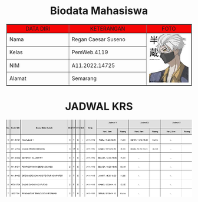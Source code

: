 <!DOCTYPE html>
<html lang="en">
<head>
    
</head>
<body>
    <h1 align="center">Biodata Mahasiswa</h1>
    <table border="1" cellspacing="0" cellpadding="5" align="center" width="800">
        <tr align="center" bgcolor="#f70505">
            <td width="300">DATA DIRI</td>
            <td width="300">KETERANGAN</td>
            <td width="200">FOTO</td>
        </tr>
        <tr>
            <td>Nama</td>
            <td>Regan Caesar Suseno</td>
            <td rowspan="4"><img src="hanzo.jpg" width="200"></td>
        </tr>
        <tr>
            <td>Kelas</td>
            <td>PemWeb.4119</td>
        </tr>
        <tr>
            <td>NIM</td>
            <td>A11.2022.14725</td>
        </tr>
        <tr>
            <td>Alamat</td>
            <td>Semarang</td>
        </tr>
    </table>
    <center>
    <h1>JADWAL KRS</h1>
    <tr >
        <td><img src="krs.jpg" width="800" length="1200"></td>
    </tr>
    </center>
</body>
</html>
